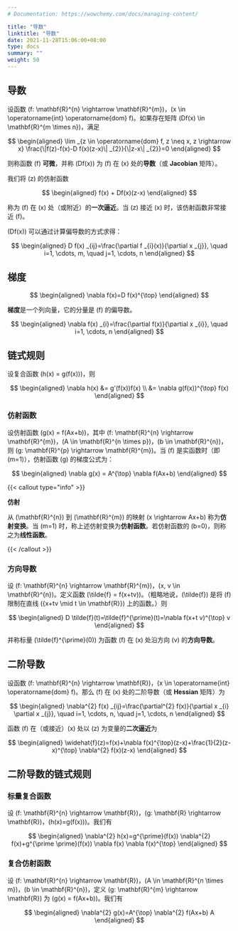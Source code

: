 ```yaml
---
# Documentation: https://wowchemy.com/docs/managing-content/

title: "导数"
linktitle: "导数"
date: 2021-11-28T15:06:00+08:00
type: docs
summary: ""
weight: 50
---
```


<!--more-->

## 导数

设函数 \(f: \mathbf{R}^{n} \rightarrow \mathbf{R}^{m}\)，\(x \in \operatorname{int} \operatorname{dom} f\)。如果存在矩阵 \(Df(x) \in \mathbf{R}^{m \times n}\)，满足

$$
\begin{aligned}
\lim _{z \in \operatorname{dom} f, z \neq x, z \rightarrow x} \frac{\|f(z)-f(x)-D f(x)(z-x)\| _{2}}{\|z-x\| _{2}}=0
\end{aligned}
$$

则称函数 \(f\) **可微**，并称 \(Df(x)\) 为 \(f\) 在 \(x\) 处的**导数**（或 **Jacobian** 矩阵）。

我们将 \(z\) 的仿射函数

$$
\begin{aligned}
f(x) + Df(x)(z-x)
\end{aligned}
$$

称为 \(f\) 在 \(x\) 处（或附近）的**一次逼近**。当 \(z\) 接近 \(x\) 时，该仿射函数非常接近 \(f\)。

\(Df(x)\) 可以通过计算偏导数的方式求得：

$$
\begin{aligned}
D f(x) _{ij}=\frac{\partial f _{i}(x)}{\partial x _{j}}, \quad i=1, \cdots, m, \quad j=1, \cdots, n
\end{aligned}
$$

## 梯度

$$
\begin{aligned}
\nabla f(x)=D f(x)^{\top}
\end{aligned}
$$

**梯度**是一个列向量，它的分量是 \(f\) 的偏导数。

$$
\begin{aligned}
\nabla f(x) _{i}=\frac{\partial f(x)}{\partial x _{i}}, \quad i=1, \cdots, n
\end{aligned}
$$

## 链式规则

设复合函数 \(h(x) = g(f(x))\)，则

$$
\begin{aligned}
\nabla h(x) &= g'(f(x))f(x) \\
&= \nabla g(f(x))^{\top} f(x)
\end{aligned}
$$

### 仿射函数

设仿射函数 \(g(x) = f(Ax+b)\)，其中 \(f: \mathbf{R}^{n} \rightarrow \mathbf{R}^{m}\)，\(A \in \mathbf{R}^{n \times p}\)，\(b \in \mathbf{R}^{n}\)，则 \(g: \mathbf{R}^{p} \rightarrow \mathbf{R}^{m}\)。当 \(f\) 是实函数时（即 \(m=1\)），仿射函数 \(g\) 的梯度公式为：

$$
\begin{aligned}
\nabla g(x) = A^{\top} \nabla f(Ax+b)
\end{aligned}
$$

{{< callout type="info" >}}

**仿射**

从 \(\mathbf{R}^{n}\) 到 \(\mathbf{R}^{m}\) 的映射 \(x \rightarrow Ax+b\) 称为**仿射变换**。当 \(m=1\) 时，称上述仿射变换为**仿射函数**。若仿射函数的 \(b=0\)，则称之为**线性函数**。

{{< /callout >}}

### 方向导数

设 \(f: \mathbf{R}^{n} \rightarrow \mathbf{R}^{m}\)，\(x, v \in \mathbf{R}^{n}\)。定义函数 \(\tilde{f} = f(x+tv)\)。（粗略地说，\(\tilde{f}\) 是将 \(f\) 限制在直线 \(\{x+tv \mid t \in \mathbf{R}\}\) 上的函数。）则

$$
\begin{aligned}
D \tilde{f}(t)=\tilde{f}^{\prime}(t)=\nabla f(x+t v)^{\top} v
\end{aligned}
$$

并称标量 \(\tilde{f}^{\prime}(0)\) 为函数 \(f\) 在 \(x\) 处沿方向 \(v\) 的**方向导数**。

## 二阶导数

设函数 \(f: \mathbf{R}^{n} \rightarrow \mathbf{R}\)，\(x \in \operatorname{int} \operatorname{dom} f\)。那么 \(f\) 在 \(x\) 处的二阶导数（或 **Hessian** 矩阵）为

$$
\begin{aligned}
\nabla^{2} f(x) _{ij}=\frac{\partial^{2} f(x)}{\partial x _{i} \partial x _{j}}, \quad i=1, \cdots, n, \quad j=1, \cdots, n
\end{aligned}
$$

函数 \(f\) 在（或接近）\(x\) 处以 \(z\) 为变量的**二次逼近**为

$$
\begin{aligned}
\widehat{f}(z)=f(x)+\nabla f(x)^{\top}(z-x)+\frac{1}{2}(z-x)^{\top} \nabla^{2} f(x)(z-x)
\end{aligned}
$$

## 二阶导数的链式规则

### 标量复合函数

设 \(f: \mathbf{R}^{n} \rightarrow \mathbf{R}\)，\(g: \mathbf{R} \rightarrow \mathbf{R}\)，\(h(x)=g(f(x))\)。我们有

$$
\begin{aligned}
\nabla^{2} h(x)=g^{\prime}(f(x)) \nabla^{2} f(x)+g^{\prime \prime}(f(x)) \nabla f(x) \nabla f(x)^{\top}
\end{aligned}
$$

### 复合仿射函数

设 \(f: \mathbf{R}^{n} \rightarrow \mathbf{R}\)，\(A \in \mathbf{R}^{n \times m}\)，\(b \in \mathbf{R}^{n}\)，定义 \(g: \mathbf{R}^{m} \rightarrow \mathbf{R}\) 为 \(g(x) = f(Ax+b)\)。我们有

$$
\begin{aligned}
\nabla^{2} g(x)=A^{\top} \nabla^{2} f(Ax+b) A
\end{aligned}
$$
